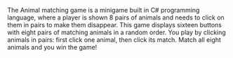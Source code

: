 The Animal matching game is a minigame built in C# programming language, where a player is shown 8 pairs of animals and needs to click on them in pairs to make them disappear.
This game displays sixteen buttons with eight pairs of matching animals in a random order. You play by clicking animals in pairs: first click one animal, then click its match.
Match all eight animals and you win the game!
